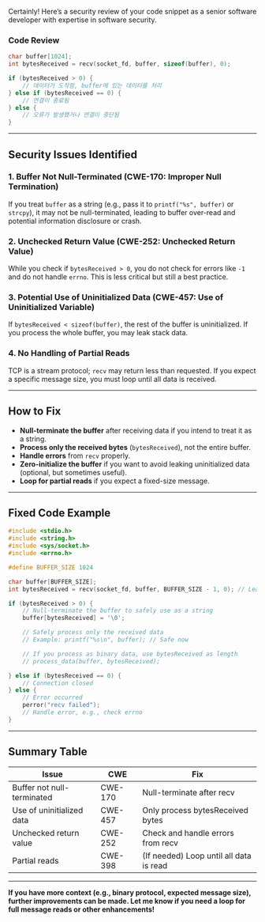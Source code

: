 Certainly! Here’s a security review of your code snippet as a senior software developer with expertise in software security.

### Code Review

```c
char buffer[1024];
int bytesReceived = recv(socket_fd, buffer, sizeof(buffer), 0);

if (bytesReceived > 0) {
    // 데이터가 도착함, buffer에 있는 데이터를 처리
} else if (bytesReceived == 0) {
    // 연결이 종료됨
} else {
    // 오류가 발생했거나 연결이 중단됨
}
```

---

## Security Issues Identified

### 1. **Buffer Not Null-Terminated (CWE-170: Improper Null Termination)**
If you treat `buffer` as a string (e.g., pass it to `printf("%s", buffer)` or `strcpy`), it may not be null-terminated, leading to buffer over-read and potential information disclosure or crash.

### 2. **Unchecked Return Value (CWE-252: Unchecked Return Value)**
While you check if `bytesReceived > 0`, you do not check for errors like `-1` and do not handle `errno`. This is less critical but still a best practice.

### 3. **Potential Use of Uninitialized Data (CWE-457: Use of Uninitialized Variable)**
If `bytesReceived < sizeof(buffer)`, the rest of the buffer is uninitialized. If you process the whole buffer, you may leak stack data.

### 4. **No Handling of Partial Reads**
TCP is a stream protocol; `recv` may return less than requested. If you expect a specific message size, you must loop until all data is received.

---

## How to Fix

- **Null-terminate the buffer** after receiving data if you intend to treat it as a string.
- **Process only the received bytes** (`bytesReceived`), not the entire buffer.
- **Handle errors** from `recv` properly.
- **Zero-initialize the buffer** if you want to avoid leaking uninitialized data (optional, but sometimes useful).
- **Loop for partial reads** if you expect a fixed-size message.

---

## Fixed Code Example

```c
#include <stdio.h>
#include <string.h>
#include <sys/socket.h>
#include <errno.h>

#define BUFFER_SIZE 1024

char buffer[BUFFER_SIZE];
int bytesReceived = recv(socket_fd, buffer, BUFFER_SIZE - 1, 0); // Leave space for null terminator

if (bytesReceived > 0) {
    // Null-terminate the buffer to safely use as a string
    buffer[bytesReceived] = '\0';

    // Safely process only the received data
    // Example: printf("%s\n", buffer); // Safe now

    // If you process as binary data, use bytesReceived as length
    // process_data(buffer, bytesReceived);

} else if (bytesReceived == 0) {
    // Connection closed
} else {
    // Error occurred
    perror("recv failed");
    // Handle error, e.g., check errno
}
```

---

## Summary Table

| Issue | CWE | Fix |
|-------|-----|-----|
| Buffer not null-terminated | CWE-170 | Null-terminate after recv |
| Use of uninitialized data | CWE-457 | Only process bytesReceived bytes |
| Unchecked return value | CWE-252 | Check and handle errors from recv |
| Partial reads | CWE-398 | (If needed) Loop until all data is read |

---

**If you have more context (e.g., binary protocol, expected message size), further improvements can be made. Let me know if you need a loop for full message reads or other enhancements!**